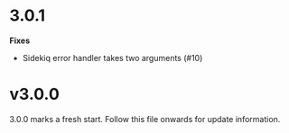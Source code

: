 # 3.0.1

**Fixes**

* Sidekiq error handler takes two arguments (#10)

# v3.0.0

3.0.0 marks a fresh start. Follow this file onwards for update information.
